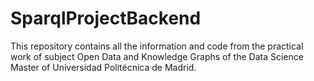# SparqlProjectBackend
This repository contains all the information and code from the practical work of subject Open Data and Knowledge Graphs of the Data Science Master of Universidad Politécnica de Madrid.
